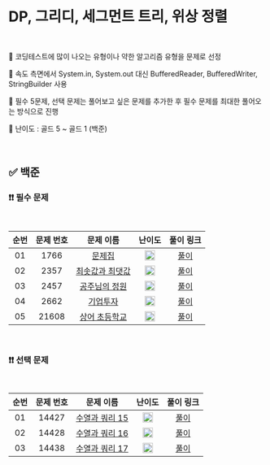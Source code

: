# DP, 그리디, 세그먼트 트리, 위상 정렬

<br/>

📌 코딩테스트에 많이 나오는 유형이나 약한 알고리즘 유형을 문제로 선정

📌 속도 측면에서 System.in, System.out 대신 BufferedReader, BufferedWriter, StringBuilder 사용

📌 필수 5문제, 선택 문제는 풀어보고 싶은 문제를 추가한 후 필수 문제를 최대한 풀어오는 방식으로 진행

📌 난이도 : 골드 5 ~ 골드 1 (백준)

<br/>

## ✅ 백준

### ❗❗ 필수 문제

<br/>

순번 | 문제 번호 | 문제 이름 | 난이도 | 풀이 링크
:---: | :---: | :---: | :---: | :---: 
01 | 1766 | [문제집](https://www.acmicpc.net/problem/1766) | <img src="https://static.solved.ac/tier_small/14.svg" width=20px> | [풀이](https://github.com/psj98/Java_Study_Coding_18/blob/main/study/src/study_230412/problemset/boj_1766.java)
02 | 2357 | [최솟값과 최댓값](https://www.acmicpc.net/problem/2357) | <img src="https://static.solved.ac/tier_small/15.svg" width=20px> | [풀이](https://github.com/psj98/Java_Study_Coding_18/blob/main/study/src/study_230412/problemset/boj_2357.java)
03 | 2457 | [공주님의 정원](https://www.acmicpc.net/problem/2457) | <img src="https://static.solved.ac/tier_small/13.svg" width=20px> | [풀이](https://github.com/psj98/Java_Study_Coding_18/blob/main/study/src/study_230412/problemset/boj_2457.java)
04 | 2662 | [기업투자](https://www.acmicpc.net/problem/2662) | <img src="https://static.solved.ac/tier_small/14.svg" width=20px> | [풀이](https://github.com/psj98/Java_Study_Coding_18/blob/main/study/src/study_230412/problemset/boj_2662.java)
05 | 21608 | [상어 초등학교](https://www.acmicpc.net/problem/21608) | <img src="https://static.solved.ac/tier_small/11.svg" width=20px> | [풀이](https://github.com/psj98/Java_Study_Coding_18/blob/main/study/src/study_230412/problemset/boj_21608.java)

<br/>

### ❗❗ 선택 문제

<br/>

순번 | 문제 번호 | 문제 이름 | 난이도 | 풀이 링크
:---: | :---: | :---: | :---: | :---: 
01 | 14427 | [수열과 쿼리 15](https://www.acmicpc.net/problem/14427) | <img src="https://static.solved.ac/tier_small/14.svg" width=20px> | [풀이](https://github.com/psj98/Java_Study_Coding_18/blob/main/study/src/study_230412/problemset/boj_14427.java)
02 | 14428 | [수열과 쿼리 16](https://www.acmicpc.net/problem/14428) | <img src="https://static.solved.ac/tier_small/15.svg" width=20px> | [풀이](https://github.com/psj98/Java_Study_Coding_18/blob/main/study/src/study_230412/problemset/boj_14428.java)
03 | 14438 | [수열과 쿼리 17](https://www.acmicpc.net/problem/14438) | <img src="https://static.solved.ac/tier_small/15.svg" width=20px> | [풀이](https://github.com/psj98/Java_Study_Coding_18/blob/main/study/src/study_230412/problemset/boj_14438.java)
